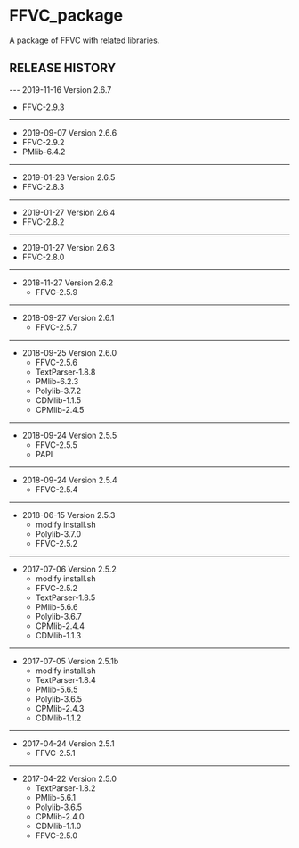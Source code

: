 # FFVC_package

A package of FFVC with related libraries.



## RELEASE HISTORY

--- 2019-11-16 Version 2.6.7
- FFVC-2.9.3

---
- 2019-09-07 Version 2.6.6
- FFVC-2.9.2
- PMlib-6.4.2


---
- 2019-01-28 Version 2.6.5
- FFVC-2.8.3

---
- 2019-01-27 Version 2.6.4
- FFVC-2.8.2


---
- 2019-01-27 Version 2.6.3
- FFVC-2.8.0


---
- 2018-11-27 Version 2.6.2
  - FFVC-2.5.9


---
- 2018-09-27 Version 2.6.1
  - FFVC-2.5.7


---
- 2018-09-25 Version 2.6.0
  - FFVC-2.5.6
  - TextParser-1.8.8
  - PMlib-6.2.3
  - Polylib-3.7.2
  - CDMlib-1.1.5
  - CPMlib-2.4.5


---
- 2018-09-24 Version 2.5.5
  - FFVC-2.5.5
  - PAPI


---
- 2018-09-24 Version 2.5.4
  - FFVC-2.5.4


---
- 2018-06-15 Version 2.5.3
  - modify install.sh
  - Polylib-3.7.0
  - FFVC-2.5.2


---
- 2017-07-06 Version 2.5.2
  - modify install.sh
  - FFVC-2.5.2
  - TextParser-1.8.5
  - PMlib-5.6.6
  - Polylib-3.6.7
  - CPMlib-2.4.4
  - CDMlib-1.1.3
  

---
- 2017-07-05 Version 2.5.1b
  - modify install.sh
  - TextParser-1.8.4
  - PMlib-5.6.5
  - Polylib-3.6.5
  - CPMlib-2.4.3
  - CDMlib-1.1.2

  
---
- 2017-04-24 Version 2.5.1
  - FFVC-2.5.1


---
- 2017-04-22 Version 2.5.0
  - TextParser-1.8.2
  - PMlib-5.6.1
  - Polylib-3.6.5
  - CPMlib-2.4.0
  - CDMlib-1.1.0
  - FFVC-2.5.0

